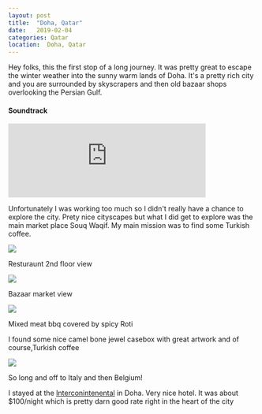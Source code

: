 ```yaml
---
layout: post
title:  "Doha, Qatar"
date:   2019-02-04
categories: Qatar
location:  Doha, Qatar
---
```


Hey folks, this the first stop of a long journey. It was pretty great to escape the winter weather into the sunny warm lands of Doha. It's a pretty rich city and you are surrounded by skyscrapers and then old bazaar shops overlooking the Persian Gulf.
<div class="center">
<h4>Soundtrack</h4>
<iframe width="400vw" height="auto" src="https://www.youtube.com/embed/OuPRPEZTp5k" frameborder="0" allow="accelerometer; autoplay; encrypted-media; gyroscope; picture-in-picture" allowfullscreen></iframe>
</div>

<p>Unfortunately I was working too much so I didn't really have a chance to explore the city. Prety nice cityscapes but what I did get to explore was the main market place Souq Waqif. My main mission was to find some Turkish coffee.</p>

<div class="post-image">
    <img src="https://lh3.googleusercontent.com/-R1eUzxiq2MQ4u_fXjCID8SX4PVq0cFCsuCZewmM6BOQ-qXhJM8ks0as6d1JeTNjHwDZ5YqNoMJ-hYJWakI8w0Vd2RIRQsNRbuvJ2kRdmzLP3X7trHhxr0y9lZAKzUv_K5Y2hcLIs4ZjbWiHjobHj4v3GddgVUJOFR74K3CzOUnEaU4PiXatXciPWyHWNlYbN-Gow-gr_2Vjh28f_hE7uaG2HrrrYw-3PrwnEILLEU8rKBtuaaQt6t-jCTqLTS_A5AiauiY1Vo8kE559ag4sp8J4rOQjljyIhu5lFr9z-D2PkDaGDjjd72u9VV8w1KNxAfQC_0ytUegKJucmyOfs8glWXDSRfd653wO71tk9tSu06ngh365kIek391GwkP_gB20ZP9ATm1HqyzTozmd-4ScBs1Qym4u7Y7CRCt7T3iZGBfc_bEDMgrUxe2AIgVF9LQ_PcdXsUj_0g5gsdw-Lp9ZWXT26nIo-9ZJ89kHQaG-9yZ98r208BFTUaCdjgWAdMAx9Db-Cp8Md4PJznEIbr5xPqQqaNuoKAC4AirvoLSpuOZLMuY4XbIAdkVjGe4Z5bit8fWDy1OjlvajAZcTOZVYxvJ8o6Auo4wkRYkNXwmHSSlZBenmKOQMFvWO8ldmPofe8JNNik3Pf8QbMKEsDJ25TkjTUWrS2QiLiImRoQrh7m_gQtQiFm77gv820oemiIkQ469YmGrZD_L_rJWc=w1952-h1464-no
    "/>
    <p class="post-image-caption">Resturaunt 2nd floor view</p>
</div>

<div class="post-image">
    <img src="https://lh3.googleusercontent.com/SGRnz86p74jVTTRbwNinEkJ3tzsUoTI9WKaCmOPPsPJjec_LBjAZeIliwqWqqzMUet1b9Mgy_cTXOnOhxyAbq_u1Tn9Ki_keBlMmCVUCVxxqzOlhGu2KgsRvac_zRCShIjIEn9J7Y0wOgzrQbH0i6NVBdLc3a9PtsH2RdhorPumATCE4C35S5tfINbiHCj8r6Q3tv1g_pB748VK_xB5_nORs7bAllsRh-L-P9HGVBozvqWdcTIkRS_Slxa9zd45VdHV8aWpGIMIxRBmRzKwNRN9UlYJLAdNephZN6HMYLPCvu-1mol9ffIVV-bxTKqx9hMNc5A5CKuJ8yC5pK1rrlKRxH4xSRoXdzaVpjI2WNgBmpU9N4epPM4McnxLbCqpLGiJvTtdYpi4A7uCKV1KUf_z12A81DsmvCzEAQvGpN5vzJ5U5nKLuJtGPA0tNHZCVBzza4ZPo_dS-9g3gAf5z9vuWr_B_ddZqSHCkkTP-DL9RkNZyReg7iowwQMjIdLNGB1nG_FPSpZ6kvyRz9KF_I3nvw3kuBckuKtq36NLVwBVZRqITJ6mg-i6foCZS_DylE9Pyw6YL3lROOESvWctrND-d5xDoETN4fau9SM5HXXkLM14DWFApE4dXLz6e-ufh9SiFhBqy0mZ_LQB3VzkFdgoRVDENtc37j2nvu9Qg7VbEPGNK7siGGciqVipj5BrkdrZMdWMD60kpqLLv3aM=w1952-h1464-no
    "/>
    <p class="post-image-caption">Bazaar market view</p>
</div>

<div class="post-image">
    <img src="https://lh3.googleusercontent.com/ZiFu35LYpg4AntRYyyANioOcQjVc35ugah2ImfHVEceegNdOav0n9Nq5afQCgndj1f8Q3muPd-NwMbAwBz4pNCn9495WEoUUw3YshwsPx7Tsu5W3ScMwdB0SmlOaSWW6cbKYKxFyTYytwyMhgedem2C7EpWg8ZimqLhVgOu-mDomH11LKyzfPp9zcBta8QJxfDCIVp9yiQkIyUUYecrpg6lenjiMsNYW3PAHKOflUAwoqPsvySpZdOA6BzgrgWePnBdrcfZTyvbrnCyzh4b1dwAw_9pT7dXaCO4jeKstFYQlw63LwfdcGThAuuKYitqr1sQDmEF3INrLyz3FKPKhTM5Ay2fIMxHFzVhstmsz06XfxCaa2h1_7if--0VC1dDTGmevmJ3pFv28ltIQzKoOB4DZfXWFTaj--c1HCGlicve0SLMlUOs_zEHmYFT5r_N6SnNcFrxOolR9Ie7weeVdToj2IC1EmYm0uaAXTcVWIswrdD82vt1mwF1_oBkjFIJNJNcqHhahsQVhL0UAQy_hYFrrB9buhPSzsBtOIHh6uLsguoYbHOP8mYIvIERTfSb2RvN0c5bbNQJuA5gUrQp4YqcfarQmELr-R9Zodb7pEtprHtq-VxFRqPZ3h8cwjRgg9pU7gBdpBO_tA0eJzQQZi2OEcZ7EEFjaCcY4cQmQvtpkw7kyvv66ShWnWvU3sHcJcG_6dfdvJzXTqoIdT-A=w1952-h1464-no
    "/>
    <p class="post-image-caption">Mixed meat bbq covered by spicy Roti</p>
</div>

<p>I found some nice camel bone jewel casebox with great artwork and of course,Turkish coffee</p>

<div class="post-image">
    <img src="https://lh3.googleusercontent.com/vsQErC9BOBJJ_XLOxlAcSSsfnFl88ziwtpAY9NcsIDsjTmboeHVjVwalJ6b_bAsChaKSV0-qin6m329lWjTj11I138BRMJzMZNpPhH-TMhHifJ--BLq1ltsU6cyViVDaBQt7gF9ESz8KgTxosf7nGiNmF4LlSig1z8UVzS298o89Vgn-NQQ23e0bofJhNvGk1wYdAIbmf2z65zbXP6dFpwGc2gXPuG_VJH84b338NuQKw7h51TKblmt2-GESC_AOQXY0fW5FNJ65o2m7ATnjLvEbTzBFwmarDttq7y7hINX1CTKAZYy6S2ZIyYN8TkVeQ0dQCpw0czdc979iDHdqxyxqFFKOfrE-XeoaqyqGhq-3kqFDnjIdDTGnmylxv6FNZkI-6-p6Qql-QDiusqkxljWAgnP3-jt7U7uRZ8qKsUR2JqR2-bXcUbkJ0lUUuzqtNpmkUS287_F02ZAXLN7GcbARW4wVuSaopQgvuKGRPFuodmUw6Da_545iVXILpgI2yanBLbmmlU71JsbvZ9CGWsKYKnE__AAkOqEeNVxTTlJIBbbAGAZoNjiK98Egpc9cDLXaVPeW6Za671jc2Gt-ibsikcEszHFGykSkVTkC-foc5ESDlbEleusNcux-h6gCyZEuhi7AbMVWcioA01kilEf8YKdaZ4z6YHmcyezkJ14x7L93rYEsny3Y4K2lPC_DrN-S8KpAxz4Mr3V9UUU=w1232-h1642-no
    "/>
</div>
<p>So long and off to Italy and then Belgium!</p>


<p>I stayed at the <a href="https://www.expedia.com/Doha-Hotels-InterContinental-Doha-The-City.h4547858.Hotel-Information?langid=1033">Interconintenental</a> in Doha. Very nice hotel. It was about $100/night which is pretty darn good rate right in the heart of the city<p>
